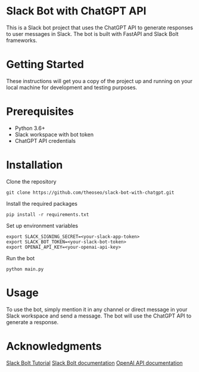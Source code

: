 # Slack Bot with ChatGPT API
This is a Slack bot project that uses the ChatGPT API to generate responses to user messages in Slack. The bot is built with FastAPI and Slack Bolt frameworks.

# Getting Started
These instructions will get you a copy of the project up and running on your local machine for development and testing purposes.

# Prerequisites
- Python 3.6+
- Slack workspace with bot token
- ChatGPT API credentials

# Installation
Clone the repository
```
git clone https://github.com/theoseo/slack-bot-with-chatgpt.git
```
Install the required packages
```
pip install -r requirements.txt
```
Set up environment variables
```
export SLACK_SIGNING_SECRET=<your-slack-app-token>
export SLACK_BOT_TOKEN=<your-slack-bot-token>
export OPENAI_API_KEY=<your-openai-api-key>
```
Run the bot
```
python main.py
```

# Usage
To use the bot, simply mention it in any channel or direct message in your Slack workspace and send a message. The bot will use the ChatGPT API to generate a response.


# Acknowledgments
[Slack Bolt Tutorial](https://slack.dev/bolt-python/tutorial/getting-started)
[Slack Bolt documentation](https://api.slack.com/tools/bolt)
[OpenAI API documentation](https://platform.openai.com/docs/api-reference/introduction)